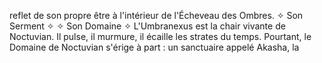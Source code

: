 reflet de son propre être à l'intérieur de l'Écheveau des Ombres. ✧ Son Serment ✧ ✧ Son Domaine ✧ L'Umbranexus est la chair vivante de Noctuvian. Il pulse, il murmure, il écaille les strates du temps. Pourtant, le Domaine de Noctuvian s'érige à part : un sanctuaire appelé Akasha, la
